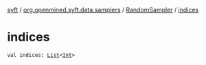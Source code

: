 [syft](../../index.md) / [org.openmined.syft.data.samplers](../index.md) / [RandomSampler](index.md) / [indices](./indices.md)

# indices

`val indices: `[`List`](https://kotlinlang.org/api/latest/jvm/stdlib/kotlin.collections/-list/index.html)`<`[`Int`](https://kotlinlang.org/api/latest/jvm/stdlib/kotlin/-int/index.html)`>`